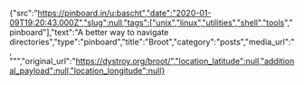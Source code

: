 {"src":"https://pinboard.in/u:bascht","date":"2020-01-09T19:20:43.000Z","slug":null,"tags":["unix","linux","utilities","shell","tools"," pinboard"],"text":"A better way to navigate directories","type":"pinboard","title":"Broot","category":"posts","media_url":", \"\"","original_url":"https://dystroy.org/broot/","location_latitude":null,"additional_payload":null,"location_longitude":null}